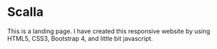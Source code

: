 # Scalla
This is a landing page. I have created this responsive website by using HTML5, CSS3, Bootstrap 4, and little bit javascript.
